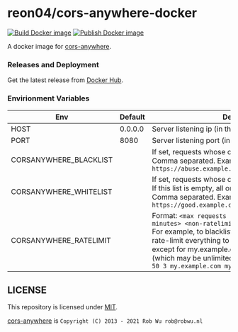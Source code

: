 # reon04/cors-anywhere-docker
[![Build Docker image](https://github.com/reon04/cors-anywhere-docker/actions/workflows/docker-build.yml/badge.svg)](https://github.com/reon04/cors-anywhere-docker/actions/workflows/docker-build.yml)
[![Publish Docker image](https://github.com/reon04/cors-anywhere-docker/actions/workflows/docker-publish.yml/badge.svg)](https://github.com/reon04/cors-anywhere-docker/actions/workflows/docker-publish.yml)

A docker image for [cors-anywhere](https://github.com/Rob--W/cors-anywhere).


### Releases and Deployment

Get the latest release from [Docker Hub](https://hub.docker.com/r/reon04/cors-anywhere-docker).


### Envirionment Variables

Env  | Default | Description
---- | ------- | -----------
HOST | 0.0.0.0 | Server listening ip (in the docker container)
PORT | 8080    | Server listening port (in the docker container)
CORSANYWHERE_BLACKLIST | | If set, requests whose origin is listed are blocked.<br>Comma separated. Example: `https://abuse.example.com,http://abuse.example.com`
CORSANYWHERE_WHITELIST | | If set, requests whose origin is not listed are blocked.<br>If this list is empty, all origins are allowed.<br>Comma separated. Example: `https://good.example.com,http://good.example.com`
CORSANYWHERE_RATELIMIT | | Format: `<max requests per period> <period in minutes> <non-ratelimited hosts>`<br>For example, to blacklist abuse.example.com and rate-limit everything to 50 requests per 3 minutes, except for my.example.com and my2.example.com (which may be unlimited), use:<br>`50 3 my.example.com my2.example.com`


## LICENSE

This repository is licensed under [MIT](LICENSE).

[cors-anywhere](https://github.com/Rob--W/cors-anywhere#license) is `Copyright (C) 2013 - 2021 Rob Wu rob@robwu.nl`